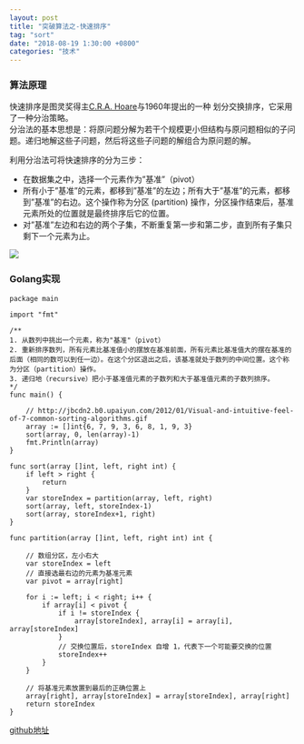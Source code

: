 ```yaml
---
layout: post
title: "突破算法之-快速排序"
tag: "sort"
date: "2018-08-19 1:30:00 +0800"
categories: "技术"
---
```


### 算法原理

快速排序是图灵奖得主<a href="https://zh.wikipedia.org/wiki/%E6%9D%B1%E5%B0%BC%C2%B7%E9%9C%8D%E7%88%BE" target="_blank">C.R.A. Hoare</a>与1960年提出的一种
划分交换排序，它采用了一种分治策略。  
分治法的基本思想是：将原问题分解为若干个规模更小但结构与原问题相似的子问题。递归地解这些子问题，然后将这些子问题的解组合为原问题的解。  
<!--more-->

利用分治法可将快速排序的分为三步：  

- 在数据集之中，选择一个元素作为”基准”（pivot）
- 所有小于”基准”的元素，都移到”基准”的左边；所有大于”基准”的元素，都移到”基准”的右边。这个操作称为分区 (partition) 操作，分区操作结束后，基准元素所处的位置就是最终排序后它的位置。
- 对”基准”左边和右边的两个子集，不断重复第一步和第二步，直到所有子集只剩下一个元素为止。

![](https://olef5l6y5.qnssl.com/quick_sort.gif)

### Golang实现

```
package main

import "fmt"

/**
1. 从数列中挑出一个元素，称为"基准"（pivot）
2. 重新排序数列，所有元素比基准值小的摆放在基准前面，所有元素比基准值大的摆在基准的后面（相同的数可以到任一边）。在这个分区退出之后，该基准就处于数列的中间位置。这个称为分区（partition）操作。
3. 递归地（recursive）把小于基准值元素的子数列和大于基准值元素的子数列排序。
*/
func main() {

	// http://jbcdn2.b0.upaiyun.com/2012/01/Visual-and-intuitive-feel-of-7-common-sorting-algorithms.gif
	array := []int{6, 7, 9, 3, 6, 8, 1, 9, 3}
	sort(array, 0, len(array)-1)
	fmt.Println(array)
}

func sort(array []int, left, right int) {
	if left > right {
		return
	}
	var storeIndex = partition(array, left, right)
	sort(array, left, storeIndex-1)
	sort(array, storeIndex+1, right)
}

func partition(array []int, left, right int) int {

	// 数组分区，左小右大
	var storeIndex = left
	// 直接选最右边的元素为基准元素
	var pivot = array[right]

	for i := left; i < right; i++ {
		if array[i] < pivot {
			if i != storeIndex {
				array[storeIndex], array[i] = array[i], array[storeIndex]
			}
			// 交换位置后，storeIndex 自增 1，代表下一个可能要交换的位置
			storeIndex++
		}
	}

	// 将基准元素放置到最后的正确位置上
	array[right], array[storeIndex] = array[storeIndex], array[right]
	return storeIndex
}
```
<a href="https://github.com/sjatsh/algorithms/blob/master/src/github.com/sjatsh/algorithms/sort/quick.go" target="_blank">github地址</a>


